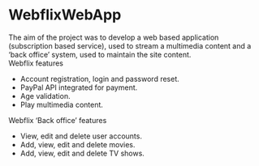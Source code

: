 # WebflixWebApp
The aim of the project was to develop a web based application (subscription based service), used to stream a multimedia content and a ‘back office’ system, used to maintain the site content. 
<br>Webflix features 
-	Account registration, login and password reset.
-	PayPal API integrated for payment.
-	Age validation.
-	Play multimedia content.

Webflix ‘Back office’ features
-	View, edit and delete user accounts.
-	Add, view, edit and delete movies.
-	Add, view, edit and delete TV shows.
